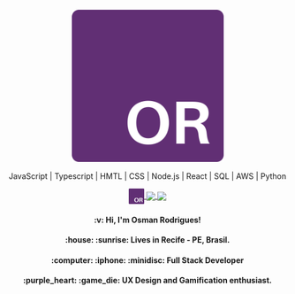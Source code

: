 <!--
**OsmanRodrigues/OsmanRodrigues** is a ✨ _special_ ✨ repository because its `README.md` (this file) appears on your GitHub profile.

Here are some ideas to get you started:

- 🔭 I’m currently working on ...
- 🌱 I’m currently learning ...
- 👯 I’m looking to collaborate on ...
- 🤔 I’m looking for help with ...
- 💬 Ask me about ...
- 📫 How to reach me: ...
- 😄 Pronouns: ...
- ⚡ Fun fact: ...
-->

<p align="center">
  <img src="https://raw.githubusercontent.com/OsmanRodrigues/OsmanRodrigues/master/assets/or-new-logo.png" border="black" width="275"
  alt="OR logo" />
</p>

<p align="center">
  JavaScript | Typescript | HMTL | CSS | Node.js | React | SQL | AWS | Python
</p>

<p align="center">
  <a align="center" href='https://osmanrodrigues.vercel.app/'>
    <img align="center" src='https://raw.githubusercontent.com/OsmanRodrigues/OsmanRodrigues/master/assets/or-new-logo.png' width='28' heigth='28'>
  </a>
  <a align="center" href='https://www.linkedin.com/in/osman-rodrigues/'>
    <img align="center" src='https://icons.iconarchive.com/icons/danleech/simple/24/linkedin-icon.png'>
  </a>
  <a align="center" href='https://medium.com/@osmancesar.mr'>
    <img align="center" src='https://cdn4.iconfinder.com/data/icons/social-media-2210/24/Medium-512.png' width='28' heigth='28'>
  </a>
<p/>

<h4 align="center">
  :v: Hi, I'm Osman Rodrigues! 
</h4>

<h4 align="center">
  :house: :sunrise: Lives in <b>Recife - PE</b>, <b>Brasil.</b>
</h4>

<h4 align="center">
  :computer: :iphone: :minidisc: Full Stack Developer
</h4>

<h4 align="center">
  :purple_heart: :game_die: UX Design and Gamification enthusiast.
</h4>
